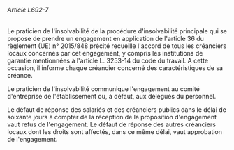 ###### Article L692-7

Le praticien de l'insolvabilité de la procédure d'insolvabilité principale qui se propose de prendre un engagement en application de l'article 36 du règlement (UE) n° 2015/848 précité recueille l'accord de tous les créanciers locaux concernés par cet engagement, y compris les institutions de garantie mentionnées à l'article L. 3253-14 du code du travail. A cette occasion, il informe chaque créancier concerné des caractéristiques de sa créance.

Le praticien de l'insolvabilité communique l'engagement au comité d'entreprise de l'établissement ou, à défaut, aux délégués du personnel.

Le défaut de réponse des salariés et des créanciers publics dans le délai de soixante jours à compter de la réception de la proposition d'engagement vaut refus de l'engagement. Le défaut de réponse des autres créanciers locaux dont les droits sont affectés, dans ce même délai, vaut approbation de l'engagement.

